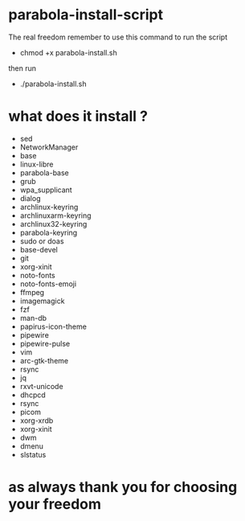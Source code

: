 # parabola-install-script
The real freedom
remember to use this command to run the script

+ chmod +x parabola-install.sh

then run

+ ./parabola-install.sh

# what does it install ?

+ sed
+ NetworkManager
+ base 
+ linux-libre 
+ parabola-base 
+ grub 
+ wpa_supplicant 
+ dialog
+ archlinux-keyring 
+ archlinuxarm-keyring 
+ archlinux32-keyring 
+ parabola-keyring
+ sudo or doas
+ base-devel 
+ git 
+ xorg-xinit
+ noto-fonts
+ noto-fonts-emoji
+ ffmpeg
+ imagemagick
+ fzf 
+ man-db 
+ papirus-icon-theme
+ pipewire 
+ pipewire-pulse 
+ vim 
+ arc-gtk-theme 
+ rsync
+ jq 
+ rxvt-unicode 
+ dhcpcd 
+ rsync 
+ picom 
+ xorg-xrdb 
+ xorg-xinit
+ dwm
+ dmenu
+ slstatus


# as always thank you for choosing your freedom
